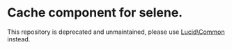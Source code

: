 # Cache component for selene.
This repository is deprecated and unmaintained, please use [Lucid\Common](https://github.com/lucidphp/common) instead.
